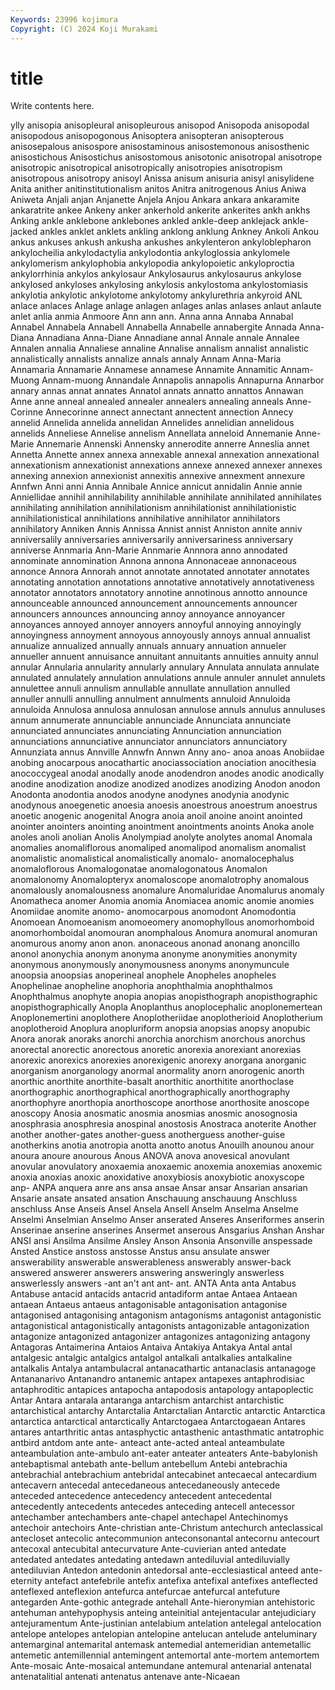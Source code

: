 ```yaml
---
Keywords: 23996 kojimura
Copyright: (C) 2024 Koji Murakami
---
```


# title

Write contents here.



ylly anisopia anisopleural anisopleurous anisopod Anisopoda anisopodal anisopodous anisopogonous Anisoptera
anisopteran anisopterous anisosepalous anisospore anisostaminous anisostemonous anisosthenic anisostichous Anisostichus anisostomous
anisotonic anisotropal anisotrope anisotropic anisotropical anisotropically anisotropies anisotropism anisotropous anisotropy
anisoyl Anissa anisum anisuria anisyl anisylidene Anita anither anitinstitutionalism anitos
Anitra anitrogenous Anius Aniwa Aniweta Anjali anjan Anjanette Anjela Anjou
Ankara ankara ankaramite ankaratrite ankee Ankeny anker ankerhold ankerite ankerites
ankh ankhs Anking ankle anklebone anklebones ankled ankle-deep anklejack ankle-jacked
ankles anklet anklets ankling anklong anklung Ankney Ankoli Ankou ankus
ankuses ankush ankusha ankushes ankylenteron ankyloblepharon ankylocheilia ankylodactylia ankylodontia ankyloglossia
ankylomele ankylomerism ankylophobia ankylopodia ankylopoietic ankyloproctia ankylorrhinia ankylos ankylosaur Ankylosaurus
ankylosaurus ankylose ankylosed ankyloses ankylosing ankylosis ankylostoma ankylostomiasis ankylotia ankylotic
ankylotome ankylotomy ankylurethria ankyroid ANL anlace anlaces Anlage anlage anlagen
anlages anlas anlases anlaut anlaute anlet anlia anmia Anmoore Ann
ann ann. Anna anna Annaba Annabal Annabel Annabela Annabell Annabella
Annabelle annabergite Annada Anna-Diana Annadiana Anna-Diane Annadiane annal Annale annale
Annalee Annalen annalia Annaliese annaline Annalise annalism annalist annalistic annalistically
annalists annalize annals annaly Annam Anna-Maria Annamaria Annamarie Annamese annamese
Annamite Annamitic Annam-Muong Annam-muong Annandale Annapolis annapolis Annapurna Annarbor annary
annas annat annates Annatol annats annatto annattos Annawan Anne anne
anneal annealed annealer annealers annealing anneals Anne-Corinne Annecorinne annect annectant
annectent annection Annecy annelid Annelida annelida annelidan Annelides annelidian annelidous
annelids Anneliese Annelise annelism Annellata anneloid Annemanie Anne-Marie Annemarie Annenski
Annensky annerodite annerre Anneslia annet Annetta Annette annex annexa annexable
annexal annexation annexational annexationism annexationist annexations annexe annexed annexer annexes
annexing annexion annexionist annexitis annexive annexment annexure Annfwn Anni anni
Annia Annibale Annice annicut annidalin Annie annie Anniellidae annihil annihilability
annihilable annihilate annihilated annihilates annihilating annihilation annihilationism annihilationist annihilationistic annihilationistical
annihilations annihilative annihilator annihilators annihilatory Anniken Annis Annissa Annist annist
Anniston annite anniv anniversalily anniversaries anniversarily anniversariness anniversary anniverse Annmaria
Ann-Marie Annmarie Annnora anno annodated annominate annomination Annona annona Annonaceae
annonaceous annonce Annora Annorah annot annotate annotated annotater annotates annotating
annotation annotations annotative annotatively annotativeness annotator annotators annotatory annotine annotinous
annotto announce announceable announced announcement announcements announcer announcers announces announcing
annoy annoyance annoyancer annoyances annoyed annoyer annoyers annoyful annoying annoyingly
annoyingness annoyment annoyous annoyously annoys annual annualist annualize annualized annually
annuals annuary annuation annueler annueller annuent annuisance annuitant annuitants annuities
annuity annul annular Annularia annularity annularly annulary Annulata annulata annulate
annulated annulately annulation annulations annule annuler annulet annulets annulettee annuli
annulism annullable annullate annullation annulled annuller annulli annulling annulment annulments
annuloid Annuloida annuloida Annulosa annulosa annulosan annulose annuls annulus annuluses
annum annumerate annunciable annunciade Annunciata annunciate annunciated annunciates annunciating Annunciation
annunciation annunciations annunciative annunciator annunciators annunciatory Annunziata annus Annville Annwfn
Annwn Anny ano- anoa anoas Anobiidae anobing anocarpous anocathartic anociassociation
anociation anocithesia anococcygeal anodal anodally anode anodendron anodes anodic anodically
anodine anodization anodize anodized anodizes anodizing Anodon anodon Anodonta anodontia
anodos anodyne anodynes anodynia anodynic anodynous anoegenetic anoesia anoesis anoestrous
anoestrum anoestrus anoetic anogenic anogenital Anogra anoia anoil anoine anoint
anointed anointer anointers anointing anointment anointments anoints Anoka anole anoles
anoli anolian Anolis Anolympiad anolyte anolytes anomal Anomala anomalies anomaliflorous
anomaliped anomalipod anomalism anomalist anomalistic anomalistical anomalistically anomalo- anomalocephalus anomaloflorous
Anomalogonatae anomalogonatous Anomalon anomalonomy Anomalopteryx anomaloscope anomalotrophy anomalous anomalously anomalousness
anomalure Anomaluridae Anomalurus anomaly Anomatheca anomer Anomia anomia Anomiacea anomic
anomie anomies Anomiidae anomite anomo- anomocarpous anomodont Anomodontia Anomoean Anomoeanism
anomoeomery anomophyllous anomorhomboid anomorhomboidal anomouran anomphalous Anomura anomural anomuran anomurous
anomy anon anon. anonaceous anonad anonang anoncillo anonol anonychia anonym
anonyma anonyme anonymities anonymity anonymous anonymously anonymousness anonyms anonymuncule anoopsia
anoopsias anoperineal anophele Anopheles anopheles Anophelinae anopheline anophoria anophthalmia anophthalmos
Anophthalmus anophyte anopia anopias anopisthograph anopisthographic anopisthographically Anopla Anoplanthus anoplocephalic
anoplonemertean Anoplonemertini anoplothere Anoplotheriidae anoplotherioid Anoplotherium anoplotheroid Anoplura anopluriform anopsia
anopsias anopsy anopubic Anora anorak anoraks anorchi anorchia anorchism anorchous
anorchus anorectal anorectic anorectous anoretic anorexia anorexiant anorexias anorexic anorexics
anorexies anorexigenic anorexy anorgana anorganic anorganism anorganology anormal anormality anorn
anorogenic anorth anorthic anorthite anorthite-basalt anorthitic anorthitite anorthoclase anorthographic anorthographical
anorthographically anorthography anorthophyre anorthopia anorthoscope anorthose anorthosite anoscope anoscopy Anosia
anosmatic anosmia anosmias anosmic anosognosia anosphrasia anosphresia anospinal anostosis Anostraca
anoterite Another another another-gates another-guess anotherguess another-guise anotherkins anotia anotropia
anotta anotto anotus Anouilh anounou anour anoura anoure anourous Anous
ANOVA anova anovesical anovulant anovular anovulatory anoxaemia anoxaemic anoxemia anoxemias
anoxemic anoxia anoxias anoxic anoxidative anoxybiosis anoxybiotic anoxyscope anp- ANPA
anquera anre ans ansa ansae Ansar ansar Ansarian ansarian Ansarie
ansate ansated ansation Anschauung anschauung Anschluss anschluss Anse Anseis Ansel
Ansela Ansell Anselm Anselma Anselme Anselmi Anselmian Anselmo Anser anserated
Anseres Anseriformes anserin Anserinae anserine anserines Ansermet anserous Ansgarius Anshan
Anshar ANSI ansi Ansilma Ansilme Ansley Anson Ansonia Ansonville anspessade
Ansted Anstice anstoss anstosse Anstus ansu ansulate answer answerability answerable
answerableness answerably answer-back answered answerer answerers answering answeringly answerless answerlessly
answers -ant an't ant ant- ant. ANTA Anta anta Antabus
Antabuse antacid antacids antacrid antadiform antae Antaea Antaean antaean Antaeus
antaeus antagonisable antagonisation antagonise antagonised antagonising antagonism antagonisms antagonist antagonistic
antagonistical antagonistically antagonists antagonizable antagonization antagonize antagonized antagonizer antagonizes antagonizing
antagony Antagoras Antaimerina Antaios Antaiva Antakiya Antakya Antal antal antalgesic
antalgic antalgics antalgol antalkali antalkalies antalkaline antalkalis Antalya antambulacral antanacathartic
antanaclasis antanagoge Antananarivo Antanandro antanemic antapex antapexes antaphrodisiac antaphroditic antapices
antapocha antapodosis antapology antapoplectic Antar Antara antarala antaranga antarchism antarchist
antarchistic antarchistical antarchy Antarctalia Antarctalian Antarctic antarctic Antarctica antarctica antarctical
antarctically Antarctogaea Antarctogaean Antares antares antarthritic antas antasphyctic antasthenic antasthmatic
antatrophic antbird antdom ante ante- anteact ante-acted anteal anteambulate anteambulation
ante-ambulo ant-eater anteater anteaters Ante-babylonish antebaptismal antebath ante-bellum antebellum Antebi
antebrachia antebrachial antebrachium antebridal antecabinet antecaecal antecardium antecavern antecedal antecedaneous
antecedaneously antecede anteceded antecedence antecedency antecedent antecedental antecedently antecedents antecedes
anteceding antecell antecessor antechamber antechambers ante-chapel antechapel Antechinomys antechoir antechoirs
Ante-christian ante-Christum antechurch anteclassical antecloset antecolic antecommunion anteconsonantal antecornu antecourt
antecoxal antecubital antecurvature Ante-cuvierian anted antedate antedated antedates antedating antedawn
antediluvial antediluvially antediluvian Antedon antedonin antedorsal ante-ecclesiastical anteed ante-eternity antefact
antefebrile antefix antefixa antefixal antefixes anteflected anteflexed anteflexion antefurca antefurcae
antefurcal antefuture antegarden Ante-gothic antegrade antehall Ante-hieronymian antehistoric antehuman antehypophysis
anteing anteinitial antejentacular antejudiciary antejuramentum Ante-justinian antelabium antelation antelegal antelocation
antelope antelopes antelopian antelopine antelucan antelude anteluminary antemarginal antemarital antemask
antemedial antemeridian antemetallic antemetic antemillennial antemingent antemortal ante-mortem antemortem Ante-mosaic
Ante-mosaical antemundane antemural antenarial antenatal antenatalitial antenati antenatus antenave ante-Nicaean
